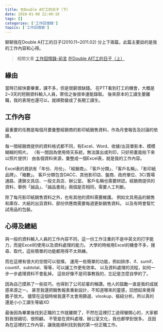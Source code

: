 ```yaml
---
title: 在Double A打工的日子（下）
date: 2018-01-08 22:49:19
tags: []
categories: ['工作回憶錄']
topics: ['工作回憶錄']
---
```



聊聊我在Double A打工的日子(2010.11~2011.02)
分上下兩篇，此篇主要談的是我的工作內容和心得。

<!--more-->

>相關文章
>[工作回憶錄-前言](/work-history/)
>[在Double A打工的日子（上）](/work-at-da-1/)

## 緣由
當時已經快要畢業，課不多，但是很窮很缺錢。
在PTT看到打工的機會，大概是2~3天的短期資料輸入人員，寄信之後很幸運能錄取。
後來原本的工讀生要離職，我的表現也還可以，就順勢變成了長期工讀生。

## 工作內容
最重要的任務是每個月要彙整經銷商的影印紙銷售資料，作為月會報告及討論的依據。

每一間經銷商提供的資料格式都不同，有Excel、Word、收據/出貨單影本、模模糊糊的照片。
（有一間因為使用倚天系統，無法匯出或列印，只好把畫面拍下來以照片提供）
由各個資料來源，彙整成一個Excel表，就是我的工作內容。

Excel表的資訊有「年份、月份」、「經銷商」、「客戶分類」、「客戶名稱」、「影印紙品牌」、「箱數」。
客戶分類包含DACC、其他影印店、盤商、政府單位、3C/賣場通路、連鎖文具店、一般文具店、辦公室。
客戶名稱也需要辨認。經銷商提供的資料，舉例「誠品」、「誠品書局」兩個是否相同，需要人工判斷。

除了每月影印紙銷售資料之外，也有其他的資料需要維護。
例如文具用品的銷售和庫存、大紙的出貨資料、部份供應商需要每週更新銷售資料。
以及有時會幫忙試用品的包裝。

## 心得及總結
與一般的資料輸入人員的工作內容不同，這一份工作注重的不是中英文的打字能力，而是Excel的使用以及資料處理的能力。
大學的時候用Excel的機會不多，搜尋、取代，這些簡單的功能都用得不太熟練。

而在這裡有很大的空間可以發揮。
運用一些簡單的功能，例如排序、if、sumif、countif、subtotal、等等，可以讓工作更有效率。
以及資料處理的流程，如何一步一步處理資料不會亂掉。
這些好像不是同事教我的，忘記是怎麼自學的了。

因為自己摸熟了一些技巧，也得到了公司前輩的稱讚。他人的鼓勵一直是我的成就感來源之一。
甚至我還把銷售報表重新設計，不知道哪來的靈感，回想起來覺得膽子很大。
儘管在這個時候我還不太會用篩選、vlookup、樞紐分析。所以真的還是小小工讀生等級XD

最後因為畢業後找到正職的工作就離開了，不然在這裡打工過得蠻開心的，大家都對我很親切、很照顧。
不管是在資料處理、辦公室文化，我也都學到很多。
且因為在這裡的工作內容，讓我能順利找到我的第一份正職工作。

